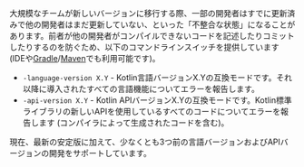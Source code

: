 [//]: # (title: 互換モード)

大規模なチームが新しいバージョンに移行する際、一部の開発者はすでに更新済みで他の開発者はまだ更新していない、といった「不整合な状態」になることがあります。前者が他の開発者がコンパイルできないコードを記述したりコミットしたりするのを防ぐため、以下のコマンドラインスイッチを提供しています (IDEや[Gradle](gradle-compiler-options.md)/[Maven](maven.md#specify-compiler-options)でも利用可能です)。

*   `-language-version X.Y` - Kotlin言語バージョンX.Yの互換モードです。それ以降に導入されたすべての言語機能についてエラーを報告します。
*   `-api-version X.Y` - Kotlin APIバージョンX.Yの互換モードです。Kotlin標準ライブラリの新しいAPIを使用しているすべてのコードについてエラーを報告します (コンパイラによって生成されたコードを含む)。

現在、最新の安定版に加えて、少なくとも3つ前の言語バージョンおよびAPIバージョンの開発をサポートしています。